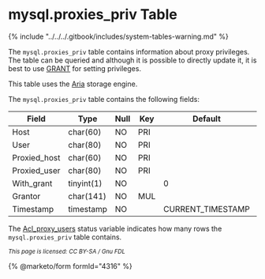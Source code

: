 # mysql.proxies\_priv Table

{% include "../../../.gitbook/includes/system-tables-warning.md" %}

The `mysql.proxies_priv` table contains information about proxy privileges. The table can be queried and although it is possible to directly update it, it is best to use [GRANT](../../sql-statements/account-management-sql-statements/grant.md) for setting privileges.

This table uses the [Aria](../../../server-usage/storage-engines/aria/) storage engine.

The `mysql.proxies_priv` table contains the following fields:

| Field         | Type       | Null | Key | Default            | Description |
| ------------- | ---------- | ---- | --- | ------------------ | ----------- |
| Host          | char(60)   | NO   | PRI |                    |             |
| User          | char(80)   | NO   | PRI |                    |             |
| Proxied\_host | char(60)   | NO   | PRI |                    |             |
| Proxied\_user | char(80)   | NO   | PRI |                    |             |
| With\_grant   | tinyint(1) | NO   |     | 0                  |             |
| Grantor       | char(141)  | NO   | MUL |                    |             |
| Timestamp     | timestamp  | NO   |     | CURRENT\_TIMESTAMP |             |

The [Acl\_proxy\_users](../../../ha-and-performance/optimization-and-tuning/system-variables/server-status-variables.md#acl_proxy_users) status variable indicates how many rows the `mysql.proxies_priv` table contains.

<sub>_This page is licensed: CC BY-SA / Gnu FDL_</sub>

{% @marketo/form formId="4316" %}
